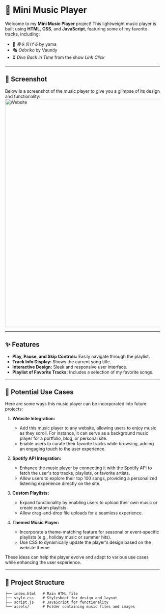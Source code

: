 # 🎵 Mini Music Player

Welcome to my **Mini Music Player** project! This lightweight music player is built using **HTML**, **CSS**, and **JavaScript**, featuring some of my favorite tracks, including:  
- 🌸 *春を告げる* by yama  
- 🎭 *Odoriko* by Vaundy  
- ⏳ *Dive Back in Time* from the show *Link Click*  

---

## 📸 Screenshot  
Below is a screenshot of the music player to give you a glimpse of its design and functionality:  
<img width="744" alt="Website" src="https://github.com/user-attachments/assets/a5cce202-05d5-4be0-bd02-7ecce0b9910c">

---

## ✨ Features  

- **Play, Pause, and Skip Controls:** Easily navigate through the playlist.  
- **Track Info Display:** Shows the current song title.  
- **Interactive Design:** Sleek and responsive user interface.  
- **Playlist of Favorite Tracks:** Includes a selection of my favorite songs.  

---

## 🌟 Potential Use Cases  

Here are some ways this music player can be incorporated into future projects:  

1. **Website Integration:**  
   - Add this music player to any website, allowing users to enjoy music as they scroll. For instance, it can serve as a background music player for a portfolio, blog, or personal site.  
   - Enable users to curate their favorite tracks while browsing, adding an engaging touch to the user experience.  

2. **Spotify API Integration:**  
   - Enhance the music player by connecting it with the Spotify API to fetch the user's top tracks, playlists, or favorite artists.  
   - Allow users to explore their top 100 songs, providing a personalized listening experience directly on the site.  

3. **Custom Playlists:**  
   - Expand functionality by enabling users to upload their own music or create custom playlists.  
   - Allow drag-and-drop file uploads for a seamless experience.  

4. **Themed Music Player:**  
   - Incorporate a theme-matching feature for seasonal or event-specific playlists (e.g., holiday music or summer hits).  
   - Use CSS to dynamically update the player's design based on the website theme.  

These ideas can help the player evolve and adapt to various use cases while enhancing the user experience.

---

## 📂 Project Structure  

```plaintext
├── index.html   # Main HTML file  
├── style.css    # Stylesheet for design and layout  
├── script.js    # JavaScript for functionality  
└── assets/      # Folder containing music files and images

